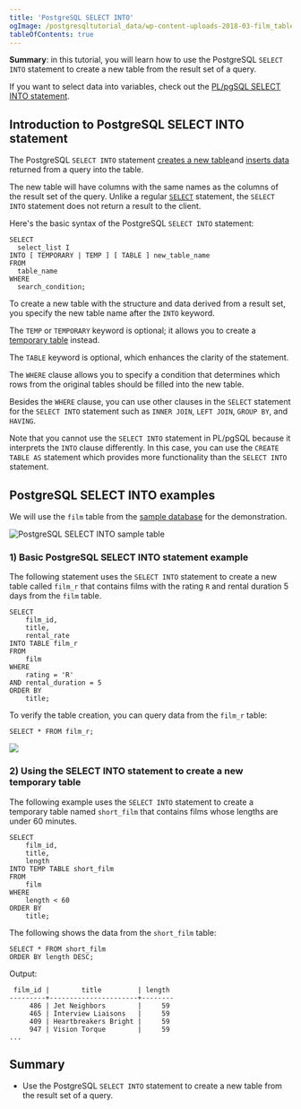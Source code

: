 ```yaml
---
title: 'PostgreSQL SELECT INTO'
ogImage: /postgresqltutorial_data/wp-content-uploads-2018-03-film_table.png
tableOfContents: true
---
```



**Summary**: in this tutorial, you will learn how to use the PostgreSQL `SELECT INTO` statement to create a new table from the result set of a query.

If you want to select data into variables, check out the [PL/pgSQL SELECT INTO statement](/docs/postgresql/plpgsql-select-into).

## Introduction to PostgreSQL SELECT INTO statement

The PostgreSQL `SELECT INTO` statement [creates a new table](/docs/postgresql/postgresql-create-table)and [inserts data](/docs/postgresql/postgresql-tutorial/postgresql-insert) returned from a query into the table.

The new table will have columns with the same names as the columns of the result set of the query. Unlike a regular [`SELECT`](/docs/postgresql/postgresql-select) statement, the `SELECT INTO` statement does not return a result to the client.

Here's the basic syntax of the PostgreSQL `SELECT INTO` statement:

```
SELECT
  select_list I
INTO [ TEMPORARY | TEMP ] [ TABLE ] new_table_name
FROM
  table_name
WHERE
  search_condition;
```

To create a new table with the structure and data derived from a result set, you specify the new table name after the `INTO` keyword.

The `TEMP` or `TEMPORARY` keyword is optional; it allows you to create a [temporary table](/docs/postgresql/postgresql-temporary-table) instead.

The `TABLE` keyword is optional, which enhances the clarity of the statement.

The `WHERE` clause allows you to specify a condition that determines which rows from the original tables should be filled into the new table.

Besides the `WHERE` clause, you can use other clauses in the `SELECT` statement for the `SELECT INTO` statement such as `INNER JOIN`, `LEFT JOIN`, `GROUP BY`, and `HAVING`.

Note that you cannot use the `SELECT INTO` statement in PL/pgSQL because it interprets the `INTO` clause differently. In this case, you can use the `CREATE TABLE AS` statement which provides more functionality than the `SELECT INTO` statement.

## PostgreSQL SELECT INTO examples

We will use the `film` table from the [sample database](/docs/postgresql/postgresql-getting-started/postgresql-sample-database) for the demonstration.

![PostgreSQL SELECT INTO sample table](/postgresqltutorial_data/wp-content-uploads-2018-03-film_table.png)

### 1) Basic PostgreSQL SELECT INTO statement example

The following statement uses the `SELECT INTO` statement to create a new table called `film_r` that contains films with the rating `R` and rental duration 5 days from the `film` table.

```
SELECT
    film_id,
    title,
    rental_rate
INTO TABLE film_r
FROM
    film
WHERE
    rating = 'R'
AND rental_duration = 5
ORDER BY
    title;
```

To verify the table creation, you can query data from the `film_r` table:

```
SELECT * FROM film_r;
```

![](/postgresqltutorial_data/wp-content-uploads-2020-07-PostgreSQL-Select-Into-Example.png)

### 2) Using the SELECT INTO statement to create a new temporary table

The following example uses the `SELECT INTO` statement to create a temporary table named `short_film` that contains films whose lengths are under 60 minutes.

```
SELECT
    film_id,
    title,
    length
INTO TEMP TABLE short_film
FROM
    film
WHERE
    length < 60
ORDER BY
    title;
```

The following shows the data from the `short_film` table:

```
SELECT * FROM short_film
ORDER BY length DESC;
```

Output:

```
 film_id |        title         | length
---------+----------------------+--------
     486 | Jet Neighbors        |     59
     465 | Interview Liaisons   |     59
     409 | Heartbreakers Bright |     59
     947 | Vision Torque        |     59
...
```

## Summary

- Use the PostgreSQL `SELECT INTO` statement to create a new table from the result set of a query.
